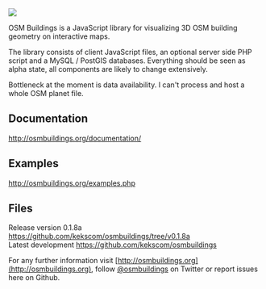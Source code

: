 <img src="http://osmbuildings.org/assets/images/logo.png"/>

OSM Buildings is a JavaScript library for visualizing 3D OSM building geometry on interactive maps.

The library consists of client JavaScript files, an optional server side PHP script and a MySQL / PostGIS databases.
Everything should be seen as alpha state, all components are likely to change extensively.

Bottleneck at the moment is data availability. I can't process and host a whole OSM planet file.


## Documentation

http://osmbuildings.org/documentation/


## Examples

http://osmbuildings.org/examples.php


## Files

Release version 0.1.8a https://github.com/kekscom/osmbuildings/tree/v0.1.8a<br>
Latest development https://github.com/kekscom/osmbuildings


For any further information visit [http://osmbuildings.org](http://osmbuildings.org), follow [@osmbuildings](https://twitter.com/osmbuildings) on Twitter or report issues here on Github.
